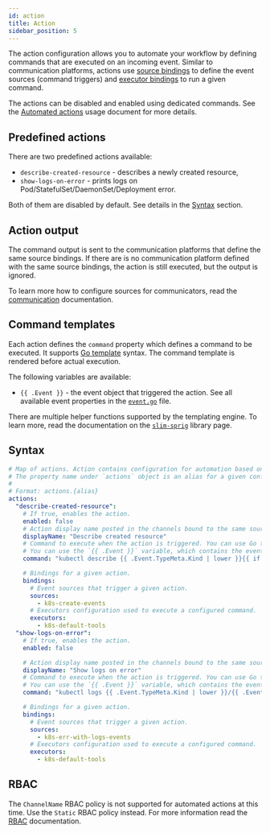 ```yaml
---
id: action
title: Action
sidebar_position: 5
---
```


The action configuration allows you to automate your workflow by defining commands that are executed on an incoming event. Similar to communication platforms, actions use [source bindings](source/index.md) to define the event sources (command triggers) and [executor bindings](../configuration/executor) to run a given command.

The actions can be disabled and enabled using dedicated commands. See the [Automated actions](../usage/automated-actions.md) usage document for more details.

## Predefined actions

There are two predefined actions available:

- `describe-created-resource` - describes a newly created resource,
- `show-logs-on-error` - prints logs on Pod/StatefulSet/DaemonSet/Deployment error.

Both of them are disabled by default. See details in the [Syntax](#syntax) section.

## Action output

The command output is sent to the communication platforms that define the same source bindings. If there are is no communication platform defined with the same source bindings, the action is still executed, but the output is ignored.

To learn more how to configure sources for communicators, read the [communication](./communication/index.md) documentation.

## Command templates

Each action defines the `command` property which defines a command to be executed. It supports [Go template](https://golang.org/pkg/text/template/) syntax. The command template is rendered before actual execution.

The following variables are available:

- `{{ .Event }}` - the event object that triggered the action. See all available event properties in the [`event.go`](https://github.com/kubeshop/botkube/blob/main/internal/source/kubernetes/event/event.go) file.

There are multiple helper functions supported by the templating engine. To learn more, read the documentation on the [`slim-sprig`](https://go-task.github.io/slim-sprig/) library page.

## Syntax

```yaml
# Map of actions. Action contains configuration for automation based on observed events.
# The property name under `actions` object is an alias for a given configuration. You can define multiple actions configuration with different names.
#
# Format: actions.{alias}
actions:
  "describe-created-resource":
    # If true, enables the action.
    enabled: false
    # Action display name posted in the channels bound to the same source bindings.
    displayName: "Describe created resource"
    # Command to execute when the action is triggered. You can use Go template (https://pkg.go.dev/text/template) together with all helper functions defined by Slim-Sprig library (https://go-task.github.io/slim-sprig).
    # You can use the `{{ .Event }}` variable, which contains the event object that triggered the action. See all available event properties on https://github.com/kubeshop/botkube/blob/main/pkg/event/event.go.
    command: "kubectl describe {{ .Event.TypeMeta.Kind | lower }}{{ if .Event.Namespace }} -n {{ .Event.Namespace }}{{ end }} {{ .Event.Name }}"

    # Bindings for a given action.
    bindings:
      # Event sources that trigger a given action.
      sources:
        - k8s-create-events
      # Executors configuration used to execute a configured command.
      executors:
        - k8s-default-tools
  "show-logs-on-error":
    # If true, enables the action.
    enabled: false

    # Action display name posted in the channels bound to the same source bindings.
    displayName: "Show logs on error"
    # Command to execute when the action is triggered. You can use Go template (https://pkg.go.dev/text/template) together with all helper functions defined by Slim-Sprig library (https://go-task.github.io/slim-sprig).
    # You can use the `{{ .Event }}` variable, which contains the event object that triggered the action. See all available event properties on https://github.com/kubeshop/botkube/blob/main/pkg/event/event.go.
    command: "kubectl logs {{ .Event.TypeMeta.Kind | lower }}/{{ .Event.Name }} -n {{ .Event.Namespace }}"

    # Bindings for a given action.
    bindings:
      # Event sources that trigger a given action.
      sources:
        - k8s-err-with-logs-events
      # Executors configuration used to execute a configured command.
      executors:
        - k8s-default-tools
```

## RBAC

The `ChannelName` RBAC policy is not supported for automated actions at this time.
Use the `Static` RBAC policy instead. For more information read the [RBAC](./rbac.md) documentation.
